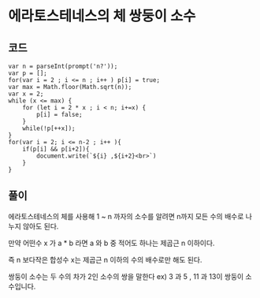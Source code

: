 # 에라토스테네스의 체 쌍둥이 소수

## 코드

```
var n = parseInt(prompt('n?'));
var p = [];
for(var i = 2 ; i <= n ; i++ ) p[i] = true;
var max = Math.floor(Math.sqrt(n));
var x = 2;
while (x <= max) {
    for (let i = 2 * x ; i < n; i+=x) {
        p[i] = false;
    }
    while(!p[++x]);
}
for(var i = 2; i <= n-2 ; i++ ){
    if(p[i] && p[i+2]){
        document.write(`${i} ,${i+2}<br>`)
    }
}
```

## 풀이


에라토스테네스의 체를 사용해 1 ~ n 까자의 소수를 알려면 n까지 모든 수의 배수로 나누지 않아도 된다. 

만약 어떤수 x 가 a * b 라면 a 와 b 중 적어도 하나는 제곱근 n 이하이다. 

즉 n 보다작은 합성수 x는 제곱근 n 이하의 수의 배수로만 해도 된다. 

쌍둥이 소수는 두 수의 차가 2인 소수의 쌍을 말한다 ex) 3 과 5 , 11 과 13이 쌍둥이 소수입니다.


